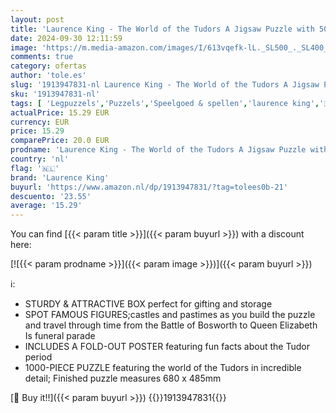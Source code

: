 ```yaml
---
layout: post
title: 'Laurence King - The World of the Tudors A Jigsaw Puzzle with 50 Historical Figures to Find/anglais'
date: 2024-09-30 12:11:59
image: 'https://m.media-amazon.com/images/I/613vqefk-lL._SL500_._SL400_.jpg'
comments: true
category: ofertas
author: 'tole.es'
slug: '1913947831-nl Laurence King - The World of the Tudors A Jigsaw Puzzle...'
sku: '1913947831-nl'
tags: [ 'Legpuzzels','Puzzels','Speelgoed & spellen','laurence king','🇳🇱', ]
actualPrice: 15.29 EUR
currency: EUR
price: 15.29
comparePrice: 20.0 EUR
prodname: 'Laurence King - The World of the Tudors A Jigsaw Puzzle with 50 Historical Figures to Find/anglais'
country: 'nl'
flag: '🇳🇱'
brand: 'Laurence King'
buyurl: 'https://www.amazon.nl/dp/1913947831/?tag=tolees0b-21'
descuento: '23.55'
average: '15.29'
---
```


You can find [{{< param title >}}]({{< param buyurl >}}) with a discount here:

[![{{< param prodname >}}]({{< param image >}})]({{< param buyurl >}})

ℹ️:

- STURDY & ATTRACTIVE BOX perfect for gifting and storage
- SPOT FAMOUS FIGURES;castles and pastimes as you build the puzzle and travel through time from the Battle of Bosworth to Queen Elizabeth Is funeral parade
- INCLUDES A FOLD-OUT POSTER featuring fun facts about the Tudor period
- 1000-PIECE PUZZLE featuring the world of the Tudors in incredible detail; Finished puzzle measures 680 x 485mm

[🛒 Buy it!!]({{< param buyurl >}})
{{<world>}}1913947831{{</world>}}
